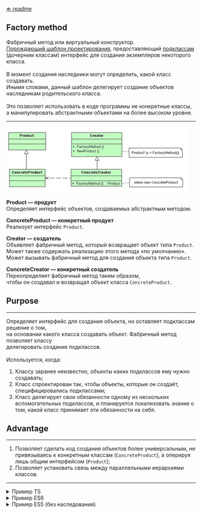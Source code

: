 [⇐ readme](../readme.md)

## Factory method
Фабричный метод или виртуальный конструктор.
<br>[Порождающий шаблон проектирования](../Summary/CreationalPatterns.md), 
предоставляющий [подклассам](../OOP/ClassExtends.md) (дочерним классам) интерфейс для создания экземпляров некоторого класса. 
<br><br>В момент создания наследники могут определить, какой класс создавать. 
<br>Иными словами, данный шаблон делегирует создание объектов наследникам родительского класса. 
<br><br>Это позволяет использовать в коде программы не конкретные классы, 
<br>а манипулировать абстрактными объектами на более высоком уровне.

---

![](../imgs/i.webp)

**Product — продукт** 
<br>Определяет интерфейс объектов, создаваемых абстрактным методом.

**ConcreteProduct — конкретный продукт** 
<br>Реализует интерфейс `Product`.

**Creator — создатель**
<br>Объявляет фабричный метод, который возвращает объект типа `Product`. 
<br>Может также содержать реализацию этого метода «по умолчанию».
<br>Может вызывать фабричный метод для создания объекта типа `Product`.

**ConcreteCreator — конкретный создатель**
<br>Переопределяет фабричный метод таким образом, 
<br>чтобы он создавал и возвращал объект класса `ConcreteProduct`.

## Purpose

---

Определяет интерфейс для создания объекта, но оставляет подклассам решение о том, 
<br>на основании какого класса создавать объект. Фабричный метод позволяет классу 
<br>делегировать создание подклассов. 
<br><br>Используется, когда:
1. Классу заранее неизвестно, объекты каких подклассов ему нужно создавать;
2. Класс спроектирован так, чтобы объекты, которые он создаёт, специфицировались подклассами;
3. Класс делегирует свои обязанности одному из нескольких вспомогательных подклассов, 
и планируется локализовать знание о том, какой класс принимает эти обязанности на себя.

## Advantage

---

1. Позволяет сделать код создания объектов более универсальным, 
не привязываясь к конкретным классам (`ConcreteProduct`), 
а оперируя лишь общим интерфейсом (`Product`);
2. Позволяет установить связь между параллельными иерархиями классов.

---

<details>
<summary>Пример TS</summary>

```typescript
interface Product {
    GetName(): string
}

class ConcreteProductA implements Product {
    public GetName() {
        return 'ProductA'
    }
}

class ConcreteProductB implements Product {
    public GetName() {
        return 'ProductB'
    }
}

interface Creator {
    FactoryMethod(): Product
}

class ConcreteCreatorA implements Creator {
    public FactoryMethod() {
        return new ConcreteProductA()
    }
}

class ConcreteCreatorB implements Creator {
    public FactoryMethod() {
        return new ConcreteProductB()
    }
}

// An array of creators
const creators: Creator[] = [new ConcreteCreatorA(), new ConcreteCreatorB()];
const products: string[] = [];

// Iterate over creators and create products
creators.forEach((creator) => products.push(creator.FactoryMethod().GetName()));
```
</details>

<details>
<summary>Пример ES6</summary>

```javascript
class Product {
    GetName() {}
}

class ConcreteProductA extends Product {
    GetName() {
        return 'ProductA';
    }
}

class ConcreteProductB extends Product {
    GetName() {
        return 'ProductB';
    }
}

class Creator {
    FactoryMethod() {}
}

class ConcreteCreatorA extends Creator {
    FactoryMethod() {
        return new ConcreteProductA()
    }
}

class ConcreteCreatorB extends Creator {
    FactoryMethod() {
        return new ConcreteProductB()
    }
}

// An array of creators
const creators: Creator[] = [new ConcreteCreatorA(), new ConcreteCreatorB()];
const products: string[] = [];

// Iterate over creators and create products
creators.forEach((creator) => products.push(creator.FactoryMethod().GetName()));
```
</details>

<details>
<summary>Пример ES5 (без наследования)</summary>

```javascript
function NewConcreteCreatorA() {
  return {
      factoryMethod() {
          return {
              getName() {
                  return "ConcreteProductA";
              },
          };
      },
  };
};
function NewConcreteCreatorB() {
    return {
        factoryMethod() {
            return {
                getName() {
                    return "ConcreteProductB";
                },
            };
        },
    };
};

// An array of creators
var creators = [NewConcreteCreatorA(), NewConcreteCreatorB()];
var products = [];

// Iterate over creators and create products
creators.forEach((creator) => products.push(creator.FactoryMethod().GetName()));
```
</details>